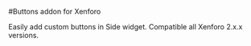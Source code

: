 #Buttons addon for Xenforo

Easily add custom buttons in Side widget.
Compatible all Xenforo 2.x.x versions.
